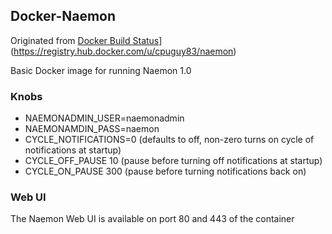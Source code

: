 ## Docker-Naemon  
Originated from [Docker Build Status](http://72.14.176.28/cpuguy83/naemon)](https://registry.hub.docker.com/u/cpuguy83/naemon)

Basic Docker image for running Naemon 1.0<br />


### Knobs ###
- NAEMONADMIN_USER=naemonadmin
- NAEMONAMDIN_PASS=naemon
- CYCLE_NOTIFICATIONS=0 (defaults to off, non-zero turns on cycle of notifications at startup)
- CYCLE_OFF_PAUSE 10 (pause before turning off notifications at startup)
- CYCLE_ON_PAUSE 300 (pause before turning notifications back on)

### Web UI ###
The Naemon Web UI is available on port 80 and 443 of the container<br />

